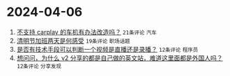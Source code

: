 # 2024-04-06

1. [不支持 carplay 的车机有办法改造吗？](https://www.v2ex.com/t/1029959) `21条评论` `汽车`
1. [清明节加班两天是何感受](https://www.v2ex.com/t/1029956) `19条评论` `职场话题`
1. [是否有技术手段可以判断一个视频是直播还是录播？](https://www.v2ex.com/t/1029961) `12条评论` `程序员`
1. [想问问，为什么 v2 分享的都是自己做的英文站，难道这里面都是外国人吗？](https://www.v2ex.com/t/1029957) `12条评论` `分享发现`
